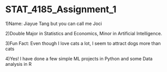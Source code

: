 # STAT_4185_Assignment_1

1)Name: Jiayue Tang but you can call me Joci 

2)Double Major in Statistics and Economics, Minor in Artificial Intelligence. 

3)Fun Fact: Even though I love cats a lot, I seem to attract dogs more than cats 

4)Yes! I have done a few simple ML projects in Python and some Data analysis in R
